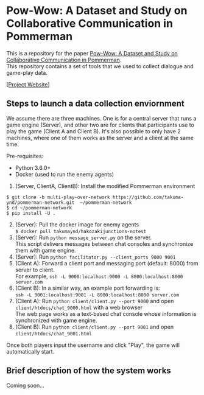 # Pow-Wow: A Dataset and Study on Collaborative Communication in Pommerman
This is a repository for the paper [Pow-Wow: A Dataset and Study on Collaborative Communication in Pommerman](http://example.com).  
This repository contains a set of tools that we used to collect dialogue and game-play data.

[[Project Website](https://takuma-ynd.github.io/pow-wow/)]

## Steps to launch a data collection enviornment
We assume there are three machines. One is for a central server that runs a game engine (Server), and other two are for clients that participants use to play the game (Client A and Client B).
It's also possible to only have 2 machines, where one of them works as the server and a client at the same time.

Pre-requisites:
* Python 3.6.0+
* Docker (used to run the enemy agents)

<!-- Pre-requisite: please install the modified Pommerman environment by following the instruction in [this repository](https://github.com/takuma-ynd/pommerman-network/tree/multi-play-over-network) -->
1. (Server, ClientA, ClientB): Install the modified Pommerman environment  
```
$ git clone -b multi-play-over-network https://github.com/takuma-ynd/pommerman-network.git  ~/pommerman-network
$ cd ~/pommerman-network
$ pip install -U .
```
2. (Server): Pull the docker image for enemy agents  
`$ docker pull takumaynd/hakozakijunctions-notest`
3. (Server): Run `python message_server.py` on the server.  
This script delivers messages between chat consoles and synchronize them with game engine.
4. (Server): Run `python facilitator.py --client_ports 9000 9001`
5. (Client A): Forward a client port and messaging port (default: 8000) from server to client.  
For example, `ssh -L 9000:localhost:9000 -L 8000:localhost:8000 server.com`
6. (Client B): In a similar way, an example port forwarding is:  
`ssh -L 9001:localhost:9001 -L 8000:localhost:8000 server.com`
7. (Client A): Run `python client/client.py --port 9000` and open `client/htdocs/chat_9000.html` with a web browser  
The web page works as a text-based chat console whose information is synchronized with game engine.
8. (Client B): Run `python client/client.py --port 9001` and open `client/htdocs/chat_9001.html`

Once both players input the username and click "Play", the game will automatically start.
## Brief description of how the system works
Coming soon...
